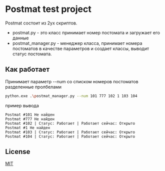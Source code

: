 # Postmat test project

Postmat состоит из 2ух скриптов.
* postmat.py - это класс принимает номер постомата и загружает его данные
* postmat_manager.py - менеджер класса, принимает номера постоматов в качестве параметров и создает классы, выводит статус постомата.


## Как работает

Принимает параметр --num со списком номеров постоматов разделенные пролбелами

```bash
python.exe .\postmat_manager.py --num 101 777 102 1 103 104
```
пример вывода
```
Postmat #101 Не найден
Postmat #777 Не найден
Postmat #102 | Статус: Работает | Работает сейчас: Открыто
Postmat #1 Не найден
Postmat #103 | Статус: Работает | Работает сейчас: Открыто
Postmat #104 | Статус: Работает | Работает сейчас: Открыто
```

## License
[MIT](https://choosealicense.com/licenses/mit/)
